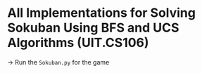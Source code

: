 # All Implementations for Solving Sokuban Using BFS and UCS Algorithms (UIT.CS106)

-> Run the `Sokuban.py` for the game
